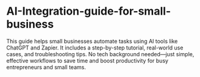 # AI-Integration-guide-for-small-business
This guide helps small businesses automate tasks using AI tools like ChatGPT and Zapier. It includes a step-by-step tutorial, real-world use cases, and troubleshooting tips. No tech background needed—just simple, effective workflows to save time and boost productivity for busy entrepreneurs and small teams.
